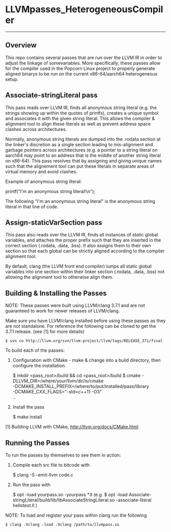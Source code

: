 # LLVMpasses_HeterogeneousCompiler

--------
Overview
--------

This repo contains several passes that are run over the LLVM IR in order to
adjust the linkage of somevariables. More specifically, these passes allow for
the compiler used in the Popcorn Linux project to properly generate aligned
binarys to be run on the current x86-64/aarch64 heterogeneous setup.

Associate-stringLiteral pass
-----------------------------

This pass reads over LLVM IR, finds all anonymous string literal (e.g. the
strings showing up within the quotes of printfs), creates a unique symbol and
associates it with the given string literal. This allows the compiler &
alignment tool to align these literals as well as prevent address space clashes
across architectures.

Normally, anonymous string literals are dumped into the .rodata section at the
linker's discretion as a single section leading to mis-alignment and garbage
pointers across architectures (e.g. a pointer to a string literal on aarch64
may point to an address that is the middle of another string literal on x86-64).
This pass resolves that by assigning and giving unique names such that the 
alignement tool can put these literals in separate areas of virtual memory and
avoid clashes.

Example of anonymous string literal:

printf("I'm an anonymous string literal!\n");

The following "I'm an anonymous string literal" is the anonymous string literal
in that line of code.

Assign-staticVarSection pass
----------------------------

This pass also reads over the LLVM IR, finds all instances of static global
variables, and attaches the proper prefix such that they are inserted in the
correct section (.rodata, .data, .bss). It also assigns them to their own
section so that each global can be strictly aligned according to the compiler
alignment tool.

By default, clang (the LLVM front end compiler) lumps all static global
variables into one section within their linker section (.rodata, .data, .bss)
not allowing the alignment tool to otherwise align them.

Building & Installing the Passes
--------------------------------

NOTE: These passes were built using LLVM/clang 3.7.1 and are not guaranteed to
work for newer releases of LLVM/clang.

Make sure you have LLVM/clang installed before using these passes as they are
not standalone. For reference the following can be cloned to get the 3.7.1
release. (see [1] for more details)

    $ svn co http://llvm.org/svn/llvm-project/llvm/tags/RELEASE_371/final

To build each of the passes:

1. Configuration with CMake - make & change into a build directory, then
   configure the installation.

    $ mkdir <pass_root>/build && cd <pass_root>/build
    $ cmake -DLLVM_DIR=/where/your/llvm/dir/is/cmake \
          -DCMAKE_INSTALL_PREFIX=/where/to/put/installed/pass/library \
          -DCMAKE_CXX_FLAGS="-std=c++11 -O3" \
          ..

2. Install the pass

    $ make install

[1] Building LLVM with CMake, http://llvm.org/docs/CMake.html

Running the Passes
------------------

To run the passes by themselves to see them in action:

1. Compile each src file to bitcode with

    $ clang -S -emit-llvm code.c

2. Run the pass with

    $ opt -load yourpass.so -yourpass *.ll
(e.g. $ opt -load Associate-stringLiteral/build/lib/libAssociateStringLiteral.so -associate-literal hellotest.ll )

NOTE: To load and register your pass within clang run the following

    $ clang -Xclang -load -Xclang /path/to/llvmpass.so 
